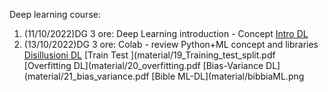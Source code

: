 Deep learning course:

1. (11/10/2022)DG 3 ore:  Deep Learning introduction - Concept [Intro DL](material/AI_intro.pdf)
2. (13/10/2022)DG 3 ore:  Colab - review  Python+ML concept and libraries [Disillusioni DL](material/Disillusione_DL.pdf) [Train Test ](material/19_Training_test_split.pdf [Overfitting DL](material/20_overfitting.pdf [Bias-Variance DL](material/21_bias_variance.pdf [Bible ML-DL](material/bibbiaML.png

